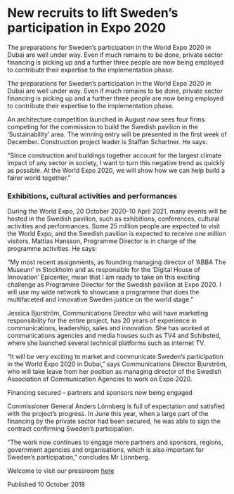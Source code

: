# New recruits to lift Sweden’s participation in Expo 2020

The preparations for Sweden’s participation in the World Expo 2020 in Dubai are well under way. Even if much remains to be done, private sector financing is picking up and a further three people are now being employed to contribute their expertise to the implementation phase.

The preparations for Sweden’s participation in the World Expo 2020 in Dubai are well under way. Even if much remains to be done, private sector financing is picking up and a further three people are now being employed to contribute their expertise to the implementation phase.

An architecture competition launched in August now sees four firms competing for the commission to build the Swedish pavilion in the ‘Sustainability’ area. The winning entry will be presented in the first week of December. Construction project leader is Staffan Schartner. He says:

“Since construction and buildings together account for the largest climate impact of any sector in society, I want to turn this negative trend as quickly as possible. At the World Expo 2020, we will show how we can help build a fairer world together.”

### Exhibitions, cultural activities and performances

During the World Expo, 20 October 2020–10 April 2021, many events will be hosted in the Swedish pavilion, such as exhibitions, conferences, cultural activities and performances. Some 25 million people are expected to visit the World Expo, and the Swedish pavilion is expected to receive one million visitors. Mattias Hansson, Programme Director is in charge of the programme activities. He says:

“My most recent assignments, as founding managing director of ‘ABBA The Museum’ in Stockholm and as responsible for the ‘Digital House of Innovation’ Epicenter, mean that I am ready to take on this exciting challenge as Programme Director for the Swedish pavilion at Expo 2020. I will use my wide network to showcase a programme that does the multifaceted and innovative Sweden justice on the world stage.”

Jessica Bjurström, Communications Director who will have marketing responsibility for the entire project, has 20 years of experience in communications, leadership, sales and innovation. She has worked at communications agencies and media houses such as TV4 and Schibsted, where she launched several technical platforms such as internet TV.

“It will be very exciting to market and communicate Sweden’s participation in the World Expo 2020 in Dubai,” says Communications Director Bjurström, who will take leave from her position as managing director of the Swedish Association of Communication Agencies to work on Expo 2020.

Financing secured – partners and sponsors now being engaged

Commissioner General Anders Lönnberg is full of expectation and satisfied with the project’s progress. In June this year, when a large part of the financing by the private sector had been secured, he was able to sign the contract confirming Sweden’s participation.

“The work now continues to engage more partners and sponsors, regions, government agencies and organisations, which is also important for Sweden’s participation,” concludes Mr Lönnberg.

Welcome to visit our pressroom [here](http://meltwater.pressify.io/publications/5c0780018862a70e002ce03b?pressmeddelanden)

Published 10 October 2018

